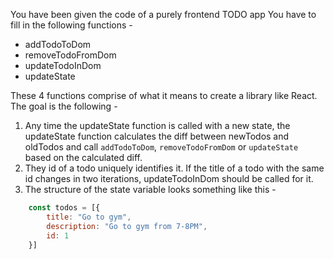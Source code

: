 <!--2. create a TODO application using DOM manipulation using a central STATE  -->

You have been given the code of a purely frontend TODO app
You have to fill in the following functions - 
 - addTodoToDom
 - removeTodoFromDom
 - updateTodoInDom
 - updateState

These 4 functions comprise of what it means to create a library like React.
The goal is the following - 
1. Any time the updateState function is called with a new state, the updateState function calculates the diff between newTodos and oldTodos and call `addTodoToDom`, `removeTodoFromDom` or `updateState` based on the calculated diff.
2. They id of a todo uniquely identifies it. If the title of a todo with the same id changes in two iterations, updateTodoInDom should be called for it.
3. The structure of the state variable looks something like this - 
```js
    const todos = [{
        title: "Go to gym",
        description: "Go to gym from 7-8PM",
        id: 1
    }]
```